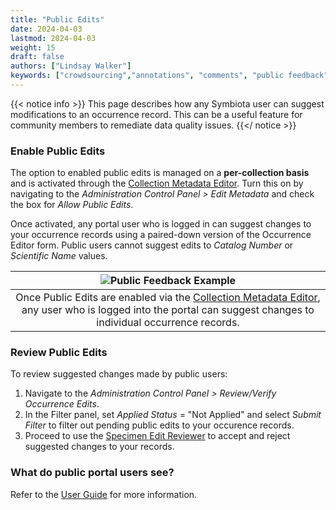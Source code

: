 ```yaml
---
title: "Public Edits"
date: 2024-04-03
lastmod: 2024-04-03
weight: 15
draft: false
authors: ["Lindsay Walker"]
keywords: ["crowdsourcing","annotations", "comments", "public feedback"]
---
```


{{< notice info >}}
  This page describes how any Symbiota user can suggest modifications to an occurrence record. This can be a useful feature for community members to remediate data quality issues.
{{</ notice >}}

### Enable Public Edits
The option to enabled public edits is managed on a **per-collection basis** and is activated through the [Collection Metadata Editor](/symbiota-docs/coll_manager/metadata/#collections_metadata). Turn this on by navigating to the _Administration Control Panel > Edit Metadata_ and check the box for _Allow Public Edits_.

Once activated, any portal user who is logged in can suggest changes to your occurrence records using a paired-down version of the Occurrence Editor form. Public users cannot suggest edits to _Catalog Number_ or _Scientific Name_ values.

| ![Public Feedback Example](/symbiota-docs/images/publicfeedback.png) |
|:--:|
| Once Public Edits are enabled via the [Collection Metadata Editor](/symbiota-docs/coll_manager/metadata/#collections_metadata), any user who is logged into the portal can suggest changes to individual occurrence records. |

### Review Public Edits

To review suggested changes made by public users:
1) Navigate to the _Administration Control Panel > Review/Verify Occurrence Edits_.
2) In the Filter panel, set _Applied Status_ = "Not Applied" and select _Submit Filter_ to filter out pending public edits to your occurence records. 
3) Proceed to use the [Specimen Edit Reviewer](/symbiota-docs/coll_manager/review/) to accept and reject suggested changes to your records.

### What do public portal users see?
Refer to the [User Guide](/symbiota-docs/user/public_feedback/public_edits/) for more information.